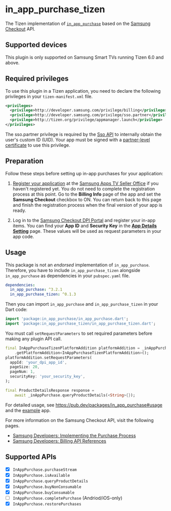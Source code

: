 # in_app_purchase_tizen

The Tizen implementation of [`in_app_purchase`](https://pub.dev/packages/in_app_purchase) based on the [Samsung Checkout](https://developer.samsung.com/smarttv/develop/guides/samsung-checkout/samsung-checkout.html) API.

## Supported devices

This plugin is only supported on Samsung Smart TVs running Tizen 6.0 and above.

## Required privileges

To use this plugin in a Tizen application, you need to declare the following privileges in your `tizen-manifest.xml` file.

```xml
<privileges>
  <privilege>http://developer.samsung.com/privilege/billing</privilege>
  <privilege>http://developer.samsung.com/privilege/sso.partner</privilege>
  <privilege>http://tizen.org/privilege/appmanager.launch</privilege>
</privileges>
```

The sso.partner privilege is required by the [Sso API](https://developer.samsung.com/smarttv/develop/api-references/samsung-product-api-references/sso-api.html) to internally obtain the user's custom ID (UID). Your app must be signed with a [partner-level certificate](https://docs.tizen.org/application/dotnet/get-started/certificates/creating-certificates) to use this privilege.

## Preparation

Follow these steps before setting up in-app purchases for your application:

1. [Register your application](https://github.com/flutter-tizen/flutter-tizen/blob/master/doc/publish-app.md) at the [Samsung Apps TV Seller Office](https://seller.samsungapps.com/tv) if you haven't registered yet. You do not need to complete the registration process at this point. Go to the **Billing Info** page of the app and set the **Samsung Checkout** checkbox to ON. You can return back to this page and finish the registration process when the final version of your app is ready.

2. Log in to the [Samsung Checkout DPI Portal](https://dpi.samsungcheckout.com) and register your in-app items. You can find your **App ID** and **Security Key** in the [**App Details Setting**](https://dpi.samsungcheckout.com/settings/appdetails) page. These values will be used as request parameters in your app code.

## Usage

This package is not an _endorsed_ implementation of `in_app_purchase`. Therefore, you have to include `in_app_purchase_tizen` alongside `in_app_purchase` as dependencies in your `pubspec.yaml` file.

```yaml
dependencies:
  in_app_purchase: ^3.2.1
  in_app_purchase_tizen: ^0.1.3
```

Then you can import `in_app_purchase` and `in_app_purchase_tizen` in your Dart code:

```dart
import 'package:in_app_purchase/in_app_purchase.dart';
import 'package:in_app_purchase_tizen/in_app_purchase_tizen.dart';
```

You must call `setRequestParameters` to set required parameters before making any plugin API call.

```dart
final InAppPurchaseTizenPlatformAddition platformAddition = _inAppPurchase
    .getPlatformAddition<InAppPurchaseTizenPlatformAddition>();
platformAddition.setRequestParameters(
  appId: 'your_dpi_app_id',
  pageSize: 20,
  pageNum: 1,
  securityKey: 'your_security_key',
);

final ProductDetailsResponse response =
    await _inAppPurchase.queryProductDetails(<String>{});
```

For detailed usage, see https://pub.dev/packages/in_app_purchase#usage and the [example](example/lib) app.

For more information on the Samsung Checkout API, visit the following pages.

- [Samsung Developers: Implementing the Purchase Process](https://developer.samsung.com/smarttv/develop/guides/samsung-checkout/implementing-the-purchase-process.html)
- [Samsung Developers: Billing API References](https://developer.samsung.com/smarttv/develop/api-references/samsung-product-api-references/billing-api.html)

## Supported APIs

- [x] `InAppPurchase.purchaseStream`
- [x] `InAppPurchase.isAvailable`
- [x] `InAppPurchase.queryProductDetails`
- [x] `InAppPurchase.buyNonConsumable`
- [x] `InAppPurchase.buyConsumable`
- [ ] `InAppPurchase.completePurchase` (Andriod/iOS-only)
- [x] `InAppPurchase.restorePurchases`
